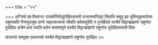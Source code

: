 +++
title = "२५"

+++
अग्निर्वा एष वैश्वानरः पञ्चमेनिर्यत्पुरोहितस्ताभी राजानम्परिगृह्य
तिष्ठति समुद्र इव भूमिमयुवमार्यस्य राष्ट्रम्भवति
नैनम्पुरायुषः प्राणो जहात्याजरसं जीवति सर्वमायुरेति
न पुनर्म्रियते यस्यैवं विद्वान्ब्राह्मणो राष्ट्रगोपः पुरोहितः क्षत्रेण
क्षत्रं जयति बलेन बलमश्नुते यस्यैवं विद्वान्ब्राह्मणो राष्ट्रगोपः
पुरोहितस्तस्मै विशः 

संजानते सम्मुखा एकमनसो यस्यैवं विद्वान्ब्राह्मणो राष्ट्रगोपः पुरोहितः २५




 


